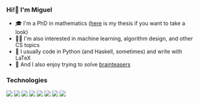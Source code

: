 ### Hi!👋 I'm Miguel
- 🎓 I'm a PhD in mathematics ([here](https://opus.bibliothek.uni-augsburg.de/opus4/frontdoor/index/index/start/0/rows/20/sortfield/score/sortorder/desc/searchtype/simple/query/miguel+pereira+equivariant/docId/95736) is my thesis if you want to take a look)
- 👨‍💻️ I'm also interested in machine learning, algorithm design, and other CS topics
- 🐍 I usually code in Python (and Haskell, sometimes) and write with LaTeX
- 🤔 And I also enjoy trying to solve [brainteasers](https://github.com/miguelbper/jane-street-puzzles)

### Technologies
![](https://img.shields.io/badge/Editor-VS%20Code-blue?style=flat&logo=visualstudio&logoColor=white)
![](https://img.shields.io/badge/Code-Python-brightgreen?style=flat&logo=python&logoColor=white)
![](https://img.shields.io/badge/Code-Haskell-brightgreen?style=flat&logo=haskell&logoColor=white)
![](https://img.shields.io/badge/Code-LaTeX-brightgreen?style=flat&logo=latex&logoColor=white)
![](https://img.shields.io/badge/Libraries-NumPy-red?style=flat&logo=numpy&logoColor=white)
![](https://img.shields.io/badge/Libraries-pandas-red?style=flat&logo=pandas&logoColor=white)
![](https://img.shields.io/badge/Libraries-scikit--learn-red?style=flat&logo=scikitlearn&logoColor=white)
![](https://img.shields.io/badge/Libraries-SymPy-red?style=flat&logo=sympy&logoColor=white)


<!--### Hi there 👋-->

<!--
**miguelbper/miguelbper** is a ✨ _special_ ✨ repository because its `README.md` (this file) appears on your GitHub profile.

Here are some ideas to get you started:

- 🔭 I’m currently working on ...
- 🌱 I’m currently learning ...
- 👯 I’m looking to collaborate on ...
- 🤔 I’m looking for help with ...
- 💬 Ask me about ...
- 📫 How to reach me: ...
- 😄 Pronouns: ...
- ⚡ Fun fact: ...
-->

<!-- https://shields.io/ -->
<!-- https://simpleicons.org/ -->